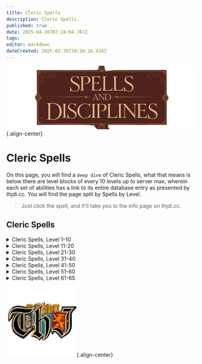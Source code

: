 ```yaml
---
title: Cleric Spells
description: Cleric Spells.
published: true
date: 2025-04-26T07:24:04.767Z
tags: 
editor: markdown
dateCreated: 2025-02-26T19:30:26.414Z
---
```


![spellsdisciplines.webp](/classes-and-abilities/spellsdisciplines.webp){.align-center}

# Cleric Spells


On this page, you will find a `deep dive` of Cleric Spells, what that means is below there are level blocks of every 10 levels up to server max, wherein each set of abilities has a link to its entire database entry as presented by thjdi.cc. You will find the page split by Spells by Level.


> Just click the spell, and it'll take you to the info page on thjdi.cc.

## Cleric Spells
<details>
	<summary> Cleric Spells, Level 1-10 </summary>

|Spell Name|Level|
|---|---|
|<a href="https://www.thjdi.cc/spell/202" target="_blank">Courage</a>|1|
|<a href="https://www.thjdi.cc/spell/203" target="_blank">Cure Poison</a>|1|
|<a href="https://www.thjdi.cc/spell/207" target="_blank">Divine Aura</a>|1|
|<a href="https://www.thjdi.cc/spell/201" target="_blank">Flash of Light</a>|1|
|<a href="https://www.thjdi.cc/spell/11" target="_blank">Holy Armor</a>|1|
|<a href="https://www.thjdi.cc/spell/208" target="_blank">Lull</a>|1|
|<a href="https://www.thjdi.cc/spell/200" target="_blank">Minor Healing</a>|1|
|<a href="https://www.thjdi.cc/spell/209" target="_blank">Spook the Dead</a>|1|
|<a href="https://www.thjdi.cc/spell/14" target="_blank">Strike</a>|1|
|<a href="https://www.thjdi.cc/spell/205" target="_blank">True North</a>|1|
|<a href="https://www.thjdi.cc/spell/210" target="_blank">Yaulp</a>|1|
|<a href="https://www.thjdi.cc/spell/215" target="_blank">Reckless Strength</a>|2|
|<a href="https://www.thjdi.cc/spell/216" target="_blank">Stun</a>|2|
|<a href="https://www.thjdi.cc/spell/212" target="_blank">Cure Blindness</a>|3|
|<a href="https://www.thjdi.cc/spell/211" target="_blank">Summon Drink</a>|3|
|<a href="https://www.thjdi.cc/spell/213" target="_blank">Cure Disease</a>|4|
|<a href="https://www.thjdi.cc/spell/17" target="_blank">Light Healing</a>|4|
|<a href="https://www.thjdi.cc/spell/218" target="_blank">Ward Undead</a>|4|
|<a href="https://www.thjdi.cc/spell/560" target="_blank">Furor</a>|5|
|<a href="https://www.thjdi.cc/spell/36" target="_blank">Gate</a>|5|
|<a href="https://www.thjdi.cc/spell/501" target="_blank">Soothe</a>|5|
|<a href="https://www.thjdi.cc/spell/227" target="_blank">Endure Poison</a>|6|
|<a href="https://www.thjdi.cc/spell/229" target="_blank">Fear</a>|6|
|<a href="https://www.thjdi.cc/spell/2501" target="_blank">Sanctuary</a>|6|
|<a href="https://www.thjdi.cc/spell/219" target="_blank">Center</a>|7|
|<a href="https://www.thjdi.cc/spell/230" target="_blank">Root</a>|7|
|<a href="https://www.thjdi.cc/spell/224" target="_blank">Endure Fire</a>|8|
|<a href="https://www.thjdi.cc/spell/4056" target="_blank">Remove Minor Curse</a>|8|
|<a href="https://www.thjdi.cc/spell/50" target="_blank">Summon Food</a>|8|
|<a href="https://www.thjdi.cc/spell/221" target="_blank">Sense the Dead</a>|9|
|<a href="https://www.thjdi.cc/spell/231" target="_blank">Word of Pain</a>|9|
|<a href="https://www.thjdi.cc/spell/40971" target="_blank">Bind Affinity</a>|10|
|<a href="https://www.thjdi.cc/spell/35" target="_blank">Bind Affinity</a>|10|
|<a href="https://www.thjdi.cc/spell/223" target="_blank">Hammer of Wrath</a>|10|
|<a href="https://www.thjdi.cc/spell/12" target="_blank">Healing</a>|10|
|<a href="https://www.thjdi.cc/spell/4258" target="_blank">Iony's Lesser Augury</a>|10|

</details>

<details>
	<summary> Cleric Spells, Level 11-20 </summary>

|Spell Name|Level|
|---|---|
|<a href="https://www.thjdi.cc/spell/226" target="_blank">Endure Disease</a>|11|
|<a href="https://www.thjdi.cc/spell/235" target="_blank">Invisibility versus Undead</a>|11|
|<a href="https://www.thjdi.cc/spell/485" target="_blank">Symbol of Transal</a>|11|
|<a href="https://www.thjdi.cc/spell/234" target="_blank">Halo of Light</a>|12|
|<a href="https://www.thjdi.cc/spell/2168" target="_blank">Reanimation</a>|12|
|<a href="https://www.thjdi.cc/spell/232" target="_blank">Sense Summoned</a>|12|
|<a href="https://www.thjdi.cc/spell/48" target="_blank">Cancel Magic</a>|13|
|<a href="https://www.thjdi.cc/spell/225" target="_blank">Endure Cold</a>|13|
|<a href="https://www.thjdi.cc/spell/233" target="_blank">Expulse Undead</a>|13|
|<a href="https://www.thjdi.cc/spell/4282" target="_blank">Iony's Lesser Cleansing</a>|14|
|<a href="https://www.thjdi.cc/spell/4270" target="_blank">Iony's Lesser Exorcism</a>|14|
|<a href="https://www.thjdi.cc/spell/16" target="_blank">Smite</a>|14|
|<a href="https://www.thjdi.cc/spell/3575" target="_blank">Blessing of Piety</a>|15|
|<a href="https://www.thjdi.cc/spell/47" target="_blank">Calm</a>|15|
|<a href="https://www.thjdi.cc/spell/368" target="_blank">Spirit Armor</a>|15|
|<a href="https://www.thjdi.cc/spell/228" target="_blank">Endure Magic</a>|16|
|<a href="https://www.thjdi.cc/spell/123" target="_blank">Holy Might</a>|16|
|<a href="https://www.thjdi.cc/spell/43" target="_blank">Yaulp II</a>|16|
|<a href="https://www.thjdi.cc/spell/89" target="_blank">Daring</a>|17|
|<a href="https://www.thjdi.cc/spell/248" target="_blank">Ward Summoned</a>|17|
|<a href="https://www.thjdi.cc/spell/2169" target="_blank">Reconstitution</a>|18|
|<a href="https://www.thjdi.cc/spell/2502" target="_blank">Celestial Remedy</a>|19|
|<a href="https://www.thjdi.cc/spell/413" target="_blank">Word of Shadow</a>|19|
|<a href="https://www.thjdi.cc/spell/15" target="_blank">Greater Healing</a>|20|
|<a href="https://www.thjdi.cc/spell/37" target="_blank">Hammer of Striking</a>|20|
|<a href="https://www.thjdi.cc/spell/4088" target="_blank">Ward of Vie</a>|20|

</details>

<details>
	<summary> Cleric Spells, Level 21-30 </summary>

|Spell Name|Level|
|---|---|
|<a href="https://www.thjdi.cc/spell/126" target="_blank">Inspire Fear</a>|21|
|<a href="https://www.thjdi.cc/spell/486" target="_blank">Symbol of Ryltan</a>|21|
|<a href="https://www.thjdi.cc/spell/128" target="_blank">Wave of Fear</a>|21|
|<a href="https://www.thjdi.cc/spell/244" target="_blank">Bravery</a>|22|
|<a href="https://www.thjdi.cc/spell/95" target="_blank">Counteract Poison</a>|22|
|<a href="https://www.thjdi.cc/spell/2170" target="_blank">Reparation</a>|22|
|<a href="https://www.thjdi.cc/spell/117" target="_blank">Dismiss Undead</a>|23|
|<a href="https://www.thjdi.cc/spell/4259" target="_blank">Iony's Augury</a>|23|
|<a href="https://www.thjdi.cc/spell/4057" target="_blank">Remove Lesser Curse</a>|23|
|<a href="https://www.thjdi.cc/spell/4283" target="_blank">Iony's Cleansing</a>|24|
|<a href="https://www.thjdi.cc/spell/4271" target="_blank">Iony's Exorcism</a>|24|
|<a href="https://www.thjdi.cc/spell/18" target="_blank">Guard</a>|25|
|<a href="https://www.thjdi.cc/spell/2503" target="_blank">Sermon of the Righteous</a>|25|
|<a href="https://www.thjdi.cc/spell/59" target="_blank">Panic the Dead</a>|26|
|<a href="https://www.thjdi.cc/spell/414" target="_blank">Word of Spirit</a>|26|
|<a href="https://www.thjdi.cc/spell/663" target="_blank">Expulse Summoned</a>|27|
|<a href="https://www.thjdi.cc/spell/131" target="_blank">Instill</a>|27|
|<a href="https://www.thjdi.cc/spell/391" target="_blank">Revive</a>|27|
|<a href="https://www.thjdi.cc/spell/52" target="_blank">Abundant Drink</a>|28|
|<a href="https://www.thjdi.cc/spell/96" target="_blank">Counteract Disease</a>|28|
|<a href="https://www.thjdi.cc/spell/2175" target="_blank">Celestial Health</a>|29|
|<a href="https://www.thjdi.cc/spell/130" target="_blank">Divine Barrier</a>|29|
|<a href="https://www.thjdi.cc/spell/1885" target="_blank">Imbue Amber</a>|29|
|<a href="https://www.thjdi.cc/spell/1894" target="_blank">Imbue Black Pearl</a>|29|
|<a href="https://www.thjdi.cc/spell/1897" target="_blank">Imbue Black Sapphire</a>|29|
|<a href="https://www.thjdi.cc/spell/1895" target="_blank">Imbue Diamond</a>|29|
|<a href="https://www.thjdi.cc/spell/1888" target="_blank">Imbue Emerald</a>|29|
|<a href="https://www.thjdi.cc/spell/1798" target="_blank">Imbue Opal</a>|29|
|<a href="https://www.thjdi.cc/spell/1898" target="_blank">Imbue Peridot</a>|29|
|<a href="https://www.thjdi.cc/spell/1800" target="_blank">Imbue Plains Pebble</a>|29|
|<a href="https://www.thjdi.cc/spell/1896" target="_blank">Imbue Rose Quartz</a>|29|
|<a href="https://www.thjdi.cc/spell/1887" target="_blank">Imbue Ruby</a>|29|
|<a href="https://www.thjdi.cc/spell/1886" target="_blank">Imbue Sapphire</a>|29|
|<a href="https://www.thjdi.cc/spell/1799" target="_blank">Imbue Topaz</a>|29|
|<a href="https://www.thjdi.cc/spell/3994" target="_blank">Mass Imbue Amber</a>|29|
|<a href="https://www.thjdi.cc/spell/3995" target="_blank">Mass Imbue Black Pearl</a>|29|
|<a href="https://www.thjdi.cc/spell/3996" target="_blank">Mass Imbue Black Sapphire</a>|29|
|<a href="https://www.thjdi.cc/spell/3997" target="_blank">Mass Imbue Diamond</a>|29|
|<a href="https://www.thjdi.cc/spell/3998" target="_blank">Mass Imbue Emerald</a>|29|
|<a href="https://www.thjdi.cc/spell/4002" target="_blank">Mass Imbue Opal</a>|29|
|<a href="https://www.thjdi.cc/spell/4003" target="_blank">Mass Imbue Peridot</a>|29|
|<a href="https://www.thjdi.cc/spell/4004" target="_blank">Mass Imbue Plains Pebble</a>|29|
|<a href="https://www.thjdi.cc/spell/4005" target="_blank">Mass Imbue Rose Quartz</a>|29|
|<a href="https://www.thjdi.cc/spell/4006" target="_blank">Mass Imbue Ruby</a>|29|
|<a href="https://www.thjdi.cc/spell/4007" target="_blank">Mass Imbue Sapphire</a>|29|
|<a href="https://www.thjdi.cc/spell/4008" target="_blank">Mass Imbue Topaz</a>|29|
|<a href="https://www.thjdi.cc/spell/329" target="_blank">Wrath</a>|29|
|<a href="https://www.thjdi.cc/spell/675" target="_blank">Hammer of Requital</a>|30|
|<a href="https://www.thjdi.cc/spell/62" target="_blank">Resist Poison</a>|30|
|<a href="https://www.thjdi.cc/spell/9" target="_blank">Superior Healing</a>|30|
|<a href="https://www.thjdi.cc/spell/135" target="_blank">Word of Health</a>|30|

</details>

<details>
	<summary> Cleric Spells, Level 31-40 </summary>

|Spell Name|Level|
|---|---|
|<a href="https://www.thjdi.cc/spell/124" target="_blank">Force</a>|31|
|<a href="https://www.thjdi.cc/spell/504" target="_blank">Frenzied Strength</a>|31|
|<a href="https://www.thjdi.cc/spell/487" target="_blank">Symbol of Pinzarn</a>|31|
|<a href="https://www.thjdi.cc/spell/480" target="_blank">Atone</a>|32|
|<a href="https://www.thjdi.cc/spell/2171" target="_blank">Renewal</a>|32|
|<a href="https://www.thjdi.cc/spell/312" target="_blank">Valor</a>|32|
|<a href="https://www.thjdi.cc/spell/53" target="_blank">Abundant Food</a>|33|
|<a href="https://www.thjdi.cc/spell/662" target="_blank">Expel Undead</a>|33|
|<a href="https://www.thjdi.cc/spell/4260" target="_blank">Iony's Greater Augury</a>|33|
|<a href="https://www.thjdi.cc/spell/60" target="_blank">Resist Fire</a>|33|
|<a href="https://www.thjdi.cc/spell/1445" target="_blank">Armor of Protection</a>|34|
|<a href="https://www.thjdi.cc/spell/134" target="_blank">Blinding Luminance</a>|34|
|<a href="https://www.thjdi.cc/spell/4284" target="_blank">Iony's Greater Cleansing</a>|34|
|<a href="https://www.thjdi.cc/spell/4272" target="_blank">Iony's Greater Exorcism</a>|34|
|<a href="https://www.thjdi.cc/spell/405" target="_blank">Tremor</a>|34|
|<a href="https://www.thjdi.cc/spell/19" target="_blank">Armor of Faith</a>|35|
|<a href="https://www.thjdi.cc/spell/3576" target="_blank">Blessing of Faith</a>|35|
|<a href="https://www.thjdi.cc/spell/127" target="_blank">Invoke Fear</a>|36|
|<a href="https://www.thjdi.cc/spell/45" target="_blank">Pacify</a>|36|
|<a href="https://www.thjdi.cc/spell/63" target="_blank">Resist Disease</a>|36|
|<a href="https://www.thjdi.cc/spell/115" target="_blank">Dismiss Summoned</a>|37|
|<a href="https://www.thjdi.cc/spell/388" target="_blank">Resuscitate</a>|37|
|<a href="https://www.thjdi.cc/spell/1443" target="_blank">Turning of the Unnatural</a>|37|
|<a href="https://www.thjdi.cc/spell/49" target="_blank">Nullify Magic</a>|38|
|<a href="https://www.thjdi.cc/spell/2946" target="_blank">Remove Curse</a>|38|
|<a href="https://www.thjdi.cc/spell/61" target="_blank">Resist Cold</a>|38|
|<a href="https://www.thjdi.cc/spell/13" target="_blank">Complete Heal</a>|39|
|<a href="https://www.thjdi.cc/spell/39862" target="_blank">Fabled Complete Heal</a>|39|
|<a href="https://www.thjdi.cc/spell/6875" target="_blank">Healing Light</a>|39|
|<a href="https://www.thjdi.cc/spell/2504" target="_blank">Sacred Word</a>|39|
|<a href="https://www.thjdi.cc/spell/415" target="_blank">Word of Souls</a>|39|
|<a href="https://www.thjdi.cc/spell/4089" target="_blank">Guard of Vie</a>|40|
|<a href="https://www.thjdi.cc/spell/2181" target="_blank">Hammer of Judgment</a>|40|
|<a href="https://www.thjdi.cc/spell/3692" target="_blank">Temperance</a>|40|

</details>

<details>
	<summary> Cleric Spells, Level 41-50 </summary>

|Spell Name|Level|
|---|---|
|<a href="https://www.thjdi.cc/spell/488" target="_blank">Symbol of Naltron</a>|41|
|<a href="https://www.thjdi.cc/spell/44" target="_blank">Yaulp III</a>|41|
|<a href="https://www.thjdi.cc/spell/314" target="_blank">Resolution</a>|42|
|<a href="https://www.thjdi.cc/spell/2172" target="_blank">Restoration</a>|42|
|<a href="https://www.thjdi.cc/spell/118" target="_blank">Banish Undead</a>|43|
|<a href="https://www.thjdi.cc/spell/64" target="_blank">Resist Magic</a>|43|
|<a href="https://www.thjdi.cc/spell/1444" target="_blank">Celestial Healing</a>|44|
|<a href="https://www.thjdi.cc/spell/406" target="_blank">Earthquake</a>|44|
|<a href="https://www.thjdi.cc/spell/672" target="_blank">Retribution</a>|44|
|<a href="https://www.thjdi.cc/spell/4053" target="_blank">Blessing of Temperance</a>|45|
|<a href="https://www.thjdi.cc/spell/20" target="_blank">Shield of Words</a>|45|
|<a href="https://www.thjdi.cc/spell/136" target="_blank">Word of Healing</a>|45|
|<a href="https://www.thjdi.cc/spell/132" target="_blank">Immobilize</a>|46|
|<a href="https://www.thjdi.cc/spell/125" target="_blank">Sound of Force</a>|46|
|<a href="https://www.thjdi.cc/spell/664" target="_blank">Expel Summoned</a>|47|
|<a href="https://www.thjdi.cc/spell/392" target="_blank">Resurrection</a>|47|
|<a href="https://www.thjdi.cc/spell/97" target="_blank">Abolish Poison</a>|48|
|<a href="https://www.thjdi.cc/spell/1411" target="_blank">Improved Invisibility to Undead</a>|48|
|<a href="https://www.thjdi.cc/spell/2505" target="_blank">Armor of the Faithful</a>|49|
|<a href="https://www.thjdi.cc/spell/6878" target="_blank">Greater Healing Light</a>|49|
|<a href="https://www.thjdi.cc/spell/416" target="_blank">Word Divine</a>|49|
|<a href="https://www.thjdi.cc/spell/3135" target="_blank">Hammer of Divinity</a>|50|
|<a href="https://www.thjdi.cc/spell/6902" target="_blank">Ward of the Divine</a>|50|

</details>

<details>
	<summary> Cleric Spells, Level 51-60 </summary>

|Spell Name|Level|
|---|---|
|<a href="https://www.thjdi.cc/spell/1547" target="_blank">Death Pact</a>|51|
|<a href="https://www.thjdi.cc/spell/1532" target="_blank">Dread of Night</a>|51|
|<a href="https://www.thjdi.cc/spell/3693" target="_blank">Pure Blood</a>|51|
|<a href="https://www.thjdi.cc/spell/1518" target="_blank">Remedy</a>|51|
|<a href="https://www.thjdi.cc/spell/1726" target="_blank">Sunskin</a>|51|
|<a href="https://www.thjdi.cc/spell/2506" target="_blank">Epitaph of Life</a>|52|
|<a href="https://www.thjdi.cc/spell/21398" target="_blank">Eradicate Poison</a>|52|
|<a href="https://www.thjdi.cc/spell/1538" target="_blank">Heroic Bond</a>|52|
|<a href="https://www.thjdi.cc/spell/1536" target="_blank">Heroic Bond</a>|52|
|<a href="https://www.thjdi.cc/spell/1533" target="_blank">Heroism</a>|52|
|<a href="https://www.thjdi.cc/spell/1542" target="_blank">Upheaval</a>|52|
|<a href="https://www.thjdi.cc/spell/1520" target="_blank">Word of Vigor</a>|52|
|<a href="https://www.thjdi.cc/spell/1526" target="_blank">Annul Magic</a>|53|
|<a href="https://www.thjdi.cc/spell/1519" target="_blank">Divine Light</a>|53|
|<a href="https://www.thjdi.cc/spell/1534" target="_blank">Yaulp IV</a>|53|
|<a href="https://www.thjdi.cc/spell/21400" target="_blank">Eradicate Curse</a>|54|
|<a href="https://www.thjdi.cc/spell/2507" target="_blank">Mark of Retribution</a>|54|
|<a href="https://www.thjdi.cc/spell/4090" target="_blank">Protection of Vie</a>|54|
|<a href="https://www.thjdi.cc/spell/1543" target="_blank">Reckoning</a>|54|
|<a href="https://www.thjdi.cc/spell/2880" target="_blank">Remove Greater Curse</a>|54|
|<a href="https://www.thjdi.cc/spell/1535" target="_blank">Symbol of Marzin</a>|54|
|<a href="https://www.thjdi.cc/spell/1721" target="_blank">Unswerving Hammer of Faith</a>|54|
|<a href="https://www.thjdi.cc/spell/8928" target="_blank">Aura of the Zealot</a>|55|
|<a href="https://www.thjdi.cc/spell/1528" target="_blank">Exile Undead</a>|55|
|<a href="https://www.thjdi.cc/spell/1539" target="_blank">Fortitude</a>|55|
|<a href="https://www.thjdi.cc/spell/1446" target="_blank">Stun Command</a>|55|
|<a href="https://www.thjdi.cc/spell/1541" target="_blank">Wake of Tranquility</a>|55|
|<a href="https://www.thjdi.cc/spell/116" target="_blank">Banish Summoned</a>|56|
|<a href="https://www.thjdi.cc/spell/6989" target="_blank">Cower the Dead</a>|56|
|<a href="https://www.thjdi.cc/spell/2508" target="_blank">Judgment</a>|56|
|<a href="https://www.thjdi.cc/spell/1548" target="_blank">Mark of Karn</a>|56|
|<a href="https://www.thjdi.cc/spell/133" target="_blank">Paralyzing Earth</a>|56|
|<a href="https://www.thjdi.cc/spell/1524" target="_blank">Reviviscence</a>|56|
|<a href="https://www.thjdi.cc/spell/2326" target="_blank">Yaulp V</a>|56|
|<a href="https://www.thjdi.cc/spell/1540" target="_blank">Aegis</a>|57|
|<a href="https://www.thjdi.cc/spell/1537" target="_blank">Bulwark of Faith</a>|57|
|<a href="https://www.thjdi.cc/spell/1527" target="_blank">Trepidation</a>|57|
|<a href="https://www.thjdi.cc/spell/6903" target="_blank">Ward of Rebuke</a>|57|
|<a href="https://www.thjdi.cc/spell/1521" target="_blank">Word of Restoration</a>|57|
|<a href="https://www.thjdi.cc/spell/1525" target="_blank">Antidote</a>|58|
|<a href="https://www.thjdi.cc/spell/2509" target="_blank">Blessed Armor of the Risen</a>|58|
|<a href="https://www.thjdi.cc/spell/1544" target="_blank">Enforced Reverence</a>|58|
|<a href="https://www.thjdi.cc/spell/21399" target="_blank">Eradicate Disease</a>|58|
|<a href="https://www.thjdi.cc/spell/2182" target="_blank">Ethereal Light</a>|58|
|<a href="https://www.thjdi.cc/spell/1774" target="_blank">Naltron's Mark</a>|58|
|<a href="https://www.thjdi.cc/spell/1522" target="_blank">Celestial Elixir</a>|59|
|<a href="https://www.thjdi.cc/spell/6977" target="_blank">Deistic Voice</a>|59|
|<a href="https://www.thjdi.cc/spell/2462" target="_blank">Ethereal Remedy</a>|59|
|<a href="https://www.thjdi.cc/spell/1545" target="_blank">The Unspoken Word</a>|59|
|<a href="https://www.thjdi.cc/spell/1447" target="_blank">Aegolism</a>|60|
|<a href="https://www.thjdi.cc/spell/2122" target="_blank">Ancient: Gift of Aegolism</a>|60|
|<a href="https://www.thjdi.cc/spell/2109" target="_blank">Ancient: High Priest's Bulwark</a>|60|
|<a href="https://www.thjdi.cc/spell/1530" target="_blank">Banishment of Shadows</a>|60|
|<a href="https://www.thjdi.cc/spell/2510" target="_blank">Blessing of Aegolism</a>|60|
|<a href="https://www.thjdi.cc/spell/1546" target="_blank">Divine Intervention</a>|60|
|<a href="https://www.thjdi.cc/spell/2180" target="_blank">Ethereal Elixir</a>|60|
|<a href="https://www.thjdi.cc/spell/3136" target="_blank">Hammer of Souls</a>|60|
|<a href="https://www.thjdi.cc/spell/2893" target="_blank">Marzin's Mark</a>|60|
|<a href="https://www.thjdi.cc/spell/1523" target="_blank">Word of Redemption</a>|60|

</details>

<details>
	<summary> Cleric Spells, Level 61-65 </summary>

|Spell Name|Level|
|---|---|
|<a href="https://www.thjdi.cc/spell/6990" target="_blank">Death's Despair</a>|61|
|<a href="https://www.thjdi.cc/spell/3296" target="_blank">Faith</a>|61|
|<a href="https://www.thjdi.cc/spell/1342" target="_blank">Larger Reviviscence</a>|61|
|<a href="https://www.thjdi.cc/spell/3465" target="_blank">Supernal Remedy</a>|61|
|<a href="https://www.thjdi.cc/spell/3466" target="_blank">Symbol of Kazad</a>|61|
|<a href="https://www.thjdi.cc/spell/3481" target="_blank">Tarnation</a>|61|
|<a href="https://www.thjdi.cc/spell/3470" target="_blank">Ward of Gallantry</a>|61|
|<a href="https://www.thjdi.cc/spell/6730" target="_blank">Ward of Vengeance</a>|61|
|<a href="https://www.thjdi.cc/spell/3472" target="_blank">Blessing of Reverence</a>|62|
|<a href="https://www.thjdi.cc/spell/4091" target="_blank">Bulwark of Vie</a>|62|
|<a href="https://www.thjdi.cc/spell/3476" target="_blank">Condemnation</a>|62|
|<a href="https://www.thjdi.cc/spell/3195" target="_blank">Greater Immobilize</a>|62|
|<a href="https://www.thjdi.cc/spell/3187" target="_blank">Sermon of Penitence</a>|62|
|<a href="https://www.thjdi.cc/spell/3475" target="_blank">Supernal Elixir</a>|62|
|<a href="https://www.thjdi.cc/spell/3467" target="_blank">Virtue</a>|62|
|<a href="https://www.thjdi.cc/spell/6978" target="_blank">Deistic Bellow</a>|63|
|<a href="https://www.thjdi.cc/spell/3047" target="_blank">Kazad's Mark</a>|63|
|<a href="https://www.thjdi.cc/spell/3482" target="_blank">Sound of Might</a>|63|
|<a href="https://www.thjdi.cc/spell/3480" target="_blank">Supernal Light</a>|63|
|<a href="https://www.thjdi.cc/spell/4108" target="_blank">Aura of Reverence</a>|64|
|<a href="https://www.thjdi.cc/spell/3473" target="_blank">Catastrophe</a>|64|
|<a href="https://www.thjdi.cc/spell/3468" target="_blank">Destroy Undead</a>|64|
|<a href="https://www.thjdi.cc/spell/3592" target="_blank">Imbue Valor</a>|64|
|<a href="https://www.thjdi.cc/spell/3469" target="_blank">Mark of Kings</a>|64|
|<a href="https://www.thjdi.cc/spell/3196" target="_blank">Petrifying Earth</a>|64|
|<a href="https://www.thjdi.cc/spell/3471" target="_blank">Word of Replenishment</a>|64|
|<a href="https://www.thjdi.cc/spell/4973" target="_blank">Ancient: Chaos Censure</a>|65|
|<a href="https://www.thjdi.cc/spell/3474" target="_blank">Armor of the Zealot</a>|65|
|<a href="https://www.thjdi.cc/spell/3478" target="_blank">Hammer of Damnation</a>|65|
|<a href="https://www.thjdi.cc/spell/3479" target="_blank">Hand of Virtue</a>|65|
|<a href="https://www.thjdi.cc/spell/4882" target="_blank">Holy Elixir</a>|65|
|<a href="https://www.thjdi.cc/spell/4880" target="_blank">Holy Light</a>|65|
|<a href="https://www.thjdi.cc/spell/3477" target="_blank">Mark of the Righteous</a>|65|
|<a href="https://www.thjdi.cc/spell/4881" target="_blank">Order</a>|65|
|<a href="https://www.thjdi.cc/spell/3197" target="_blank">Pacification</a>|65|
|<a href="https://www.thjdi.cc/spell/25195" target="_blank">Shining Rampart</a>|65|
|<a href="https://www.thjdi.cc/spell/3464" target="_blank">The Silent Command</a>|65|
|<a href="https://www.thjdi.cc/spell/9764" target="_blank">Vow of Valor</a>|65|
|<a href="https://www.thjdi.cc/spell/3186" target="_blank">Yaulp VI</a>|65|

</details>

![pagebreak3.webp](/pagebreak3.webp){.align-center}